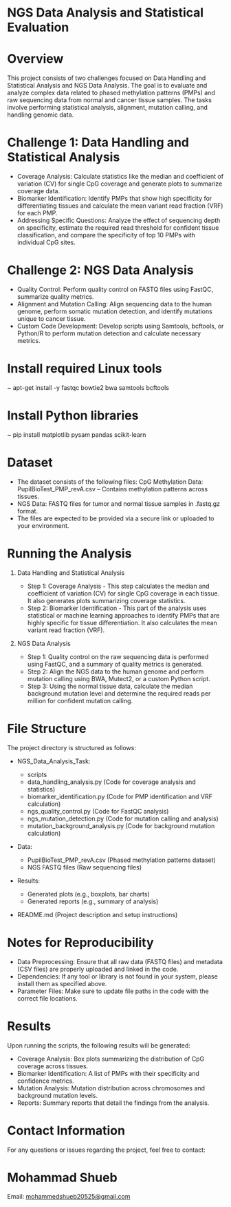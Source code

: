 #   NGS Data Analysis and Statistical Evaluation

# Overview
This project consists of two challenges focused on Data Handling and Statistical Analysis and NGS Data Analysis. The goal is to evaluate and analyze complex data related to phased methylation patterns (PMPs) and raw sequencing data from normal and cancer tissue samples. The tasks involve performing statistical analysis, alignment, mutation calling, and handling genomic data.

# Challenge 1: Data Handling and Statistical Analysis
  - Coverage Analysis: Calculate statistics like the median and coefficient of variation (CV) for single CpG coverage and generate plots to summarize coverage data.
  - Biomarker Identification: Identify PMPs that show high specificity for differentiating tissues and calculate the mean variant read fraction (VRF) for each PMP.
  - Addressing Specific Questions: Analyze the effect of sequencing depth on specificity, estimate the required read threshold for confident tissue classification, and compare the specificity of top 10 PMPs with individual CpG sites.

# Challenge 2: NGS Data Analysis
  - Quality Control: Perform quality control on FASTQ files using FastQC, summarize quality metrics.
  - Alignment and Mutation Calling: Align sequencing data to the human genome, perform somatic mutation detection, and identify mutations unique to cancer tissue.
  - Custom Code Development: Develop scripts using Samtools, bcftools, or Python/R to perform mutation detection and calculate necessary metrics.

# Install required Linux tools
  ~ apt-get install -y fastqc bowtie2 bwa samtools bcftools

# Install Python libraries
  ~ pip install matplotlib pysam pandas scikit-learn

# Dataset
  - The dataset consists of the following files: CpG Methylation Data: PupilBioTest_PMP_revA.csv – Contains methylation patterns across tissues.
  - NGS Data: FASTQ files for tumor and normal tissue samples in .fastq.gz format.
  - The files are expected to be provided via a secure link or uploaded to your environment.

# Running the Analysis
1. Data Handling and Statistical Analysis
    - Step 1: Coverage Analysis - This step calculates the median and coefficient of variation (CV) for single CpG coverage in each tissue. It also generates plots summarizing coverage statistics.
    - Step 2: Biomarker Identification - This part of the analysis uses statistical or machine learning approaches to identify PMPs that are highly specific for tissue differentiation. It also calculates the mean variant read fraction (VRF).

3. NGS Data Analysis
    - Step 1: Quality control on the raw sequencing data is performed using FastQC, and a summary of quality metrics is generated.
    - Step 2: Align the NGS data to the human genome and perform mutation calling using BWA, Mutect2, or a custom Python script.
    - Step 3: Using the normal tissue data, calculate the median background mutation level and determine the required reads per million for confident mutation calling.

# File Structure 
The project directory is structured as follows:

- NGS_Data_Analysis_Task:
  -  scripts
  - data_handling_analysis.py (Code for coverage analysis and statistics)
  - biomarker_identification.py (Code for PMP identification and VRF calculation)
  - ngs_quality_control.py (Code for FastQC analysis)
  - ngs_mutation_detection.py (Code for mutation calling and analysis)
  - mutation_background_analysis.py (Code for background mutation calculation)
    
- Data:
  - PupilBioTest_PMP_revA.csv (Phased methylation patterns dataset)
  - NGS FASTQ files (Raw sequencing files)

- Results:
  - Generated plots (e.g., boxplots, bar charts)
  - Generated reports (e.g., summary of analysis)

- README.md (Project description and setup instructions)

# Notes for Reproducibility
  - Data Preprocessing: Ensure that all raw data (FASTQ files) and metadata (CSV files) are properly uploaded and linked in the code.
  - Dependencies: If any tool or library is not found in your system, please install them as specified above.
  - Parameter Files: Make sure to update file paths in the code with the correct file locations.

# Results
Upon running the scripts, the following results will be generated:
  - Coverage Analysis: Box plots summarizing the distribution of CpG coverage across tissues.
  - Biomarker Identification: A list of PMPs with their specificity and confidence metrics.
  - Mutation Analysis: Mutation distribution across chromosomes and background mutation levels.
  - Reports: Summary reports that detail the findings from the analysis.
    
# Contact Information
For any questions or issues regarding the project, feel free to contact:

# Mohammad Shueb

Email: mohammedshueb20525@gmail.com
